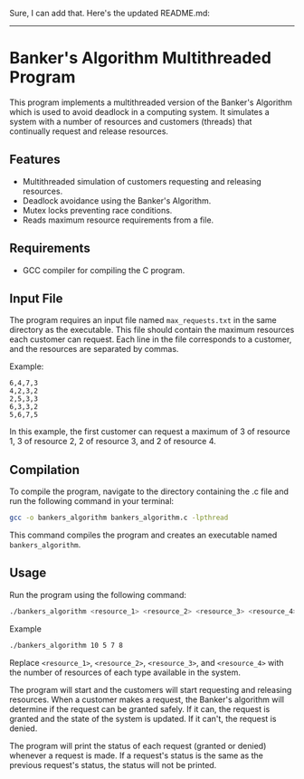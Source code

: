 Sure, I can add that. Here's the updated README.md:

---

# Banker's Algorithm Multithreaded Program

This program implements a multithreaded version of the Banker's Algorithm which is used to avoid deadlock in a computing system. It simulates a system with a number of resources and customers (threads) that continually request and release resources.

## Features
- Multithreaded simulation of customers requesting and releasing resources.
- Deadlock avoidance using the Banker's Algorithm.
- Mutex locks preventing race conditions.
- Reads maximum resource requirements from a file.

## Requirements
- GCC compiler for compiling the C program.

## Input File
The program requires an input file named `max_requests.txt` in the same directory as the executable. This file should contain the maximum resources each customer can request. Each line in the file corresponds to a customer, and the resources are separated by commas.

Example:

```
6,4,7,3
4,2,3,2
2,5,3,3
6,3,3,2
5,6,7,5
```

In this example, the first customer can request a maximum of 3 of resource 1, 3 of resource 2, 2 of resource 3, and 2 of resource 4.

## Compilation
To compile the program, navigate to the directory containing the .c file and run the following command in your terminal:

```bash
gcc -o bankers_algorithm bankers_algorithm.c -lpthread
```

This command compiles the program and creates an executable named `bankers_algorithm`.

## Usage
Run the program using the following command:

```bash
./bankers_algorithm <resource_1> <resource_2> <resource_3> <resource_4>
```
Example  
```bash
./bankers_algorithm 10 5 7 8
```

Replace `<resource_1>`, `<resource_2>`, `<resource_3>`, and `<resource_4>` with the number of resources of each type available in the system.

The program will start and the customers will start requesting and releasing resources. When a customer makes a request, the Banker's algorithm will determine if the request can be granted safely. If it can, the request is granted and the state of the system is updated. If it can't, the request is denied.

The program will print the status of each request (granted or denied) whenever a request is made. If a request's status is the same as the previous request's status, the status will not be printed.